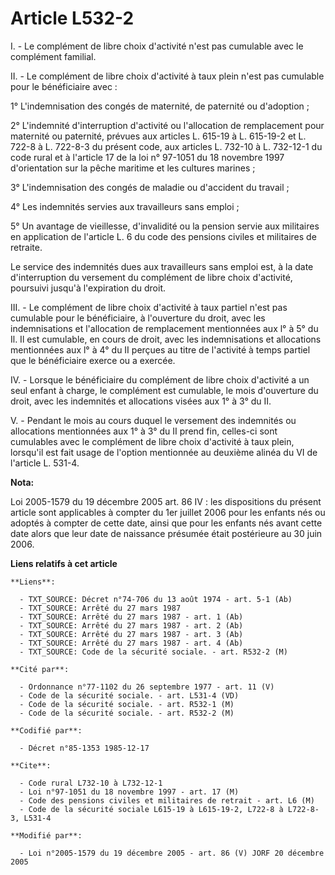 # Article L532-2

I. - Le complément de libre choix d'activité n'est pas cumulable avec le complément familial.

II. - Le complément de libre choix d'activité à taux plein n'est pas cumulable pour le bénéficiaire avec :

1° L'indemnisation des congés de maternité, de paternité ou d'adoption ;

2° L'indemnité d'interruption d'activité ou l'allocation de remplacement pour maternité ou paternité, prévues aux articles L.
615-19 à L. 615-19-2 et L. 722-8 à L. 722-8-3 du présent code, aux articles L. 732-10 à L. 732-12-1 du code rural et à
l'article 17 de la loi n° 97-1051 du 18 novembre 1997 d'orientation sur la pêche maritime et les cultures marines ;

3° L'indemnisation des congés de maladie ou d'accident du travail ;

4° Les indemnités servies aux travailleurs sans emploi ;

5° Un avantage de vieillesse, d'invalidité ou la pension servie aux militaires en application de l'article L. 6 du code des
pensions civiles et militaires de retraite.

Le service des indemnités dues aux travailleurs sans emploi est, à la date d'interruption du versement du complément de libre
choix d'activité, poursuivi jusqu'à l'expiration du droit.

III. - Le complément de libre choix d'activité à taux partiel n'est pas cumulable pour le bénéficiaire, à l'ouverture du
droit, avec les indemnisations et l'allocation de remplacement mentionnées aux l° à 5° du Il. Il est cumulable, en cours de
droit, avec les indemnisations et allocations mentionnées aux l° à 4° du II perçues au titre de l'activité à temps partiel
que le bénéficiaire exerce ou a exercée.

IV. - Lorsque le bénéficiaire du complément de libre choix d'activité a un seul enfant à charge, le complément est cumulable,
le mois d'ouverture du droit, avec les indemnités et allocations visées aux 1° à 3° du II.

V. - Pendant le mois au cours duquel le versement des indemnités ou allocations mentionnées aux 1° à 3° du II prend fin,
celles-ci sont cumulables avec le complément de libre choix d'activité à taux plein, lorsqu'il est fait usage de l'option
mentionnée au deuxième alinéa du VI de l'article L. 531-4.

**Nota:**

Loi 2005-1579 du 19 décembre 2005 art. 86 IV : les dispositions du présent article sont applicables à compter du 1er juillet
2006 pour les enfants nés ou adoptés à compter de cette date, ainsi que pour les enfants nés avant cette date alors que leur
date de naissance présumée était postérieure au 30 juin 2006.

**Liens relatifs à cet article**

	**Liens**:

	  - TXT_SOURCE: Décret n°74-706 du 13 août 1974 - art. 5-1 (Ab)
	  - TXT_SOURCE: Arrêté du 27 mars 1987
	  - TXT_SOURCE: Arrêté du 27 mars 1987 - art. 1 (Ab)
	  - TXT_SOURCE: Arrêté du 27 mars 1987 - art. 2 (Ab)
	  - TXT_SOURCE: Arrêté du 27 mars 1987 - art. 3 (Ab)
	  - TXT_SOURCE: Arrêté du 27 mars 1987 - art. 4 (Ab)
	  - TXT_SOURCE: Code de la sécurité sociale. - art. R532-2 (M)

	**Cité par**:

	  - Ordonnance n°77-1102 du 26 septembre 1977 - art. 11 (V)
	  - Code de la sécurité sociale. - art. L531-4 (VD)
	  - Code de la sécurité sociale. - art. R532-1 (M)
	  - Code de la sécurité sociale. - art. R532-2 (M)

	**Codifié par**:

	  - Décret n°85-1353 1985-12-17

	**Cite**:

	  - Code rural L732-10 à L732-12-1
	  - Loi n°97-1051 du 18 novembre 1997 - art. 17 (M)
	  - Code des pensions civiles et militaires de retrait - art. L6 (M)
	  - Code de la sécurité sociale L615-19 à L615-19-2, L722-8 à L722-8-3, L531-4

	**Modifié par**:

	  - Loi n°2005-1579 du 19 décembre 2005 - art. 86 (V) JORF 20 décembre 2005
